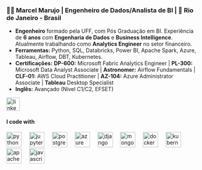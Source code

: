 <!-- ### Olá, pessoal! 👋 

<p align="left">  --> 
### 👨‍💻 Marcel Marujo  |  Engenheiro de Dados/Analista de BI  |  📍 Rio de Janeiro - Brasil

- **Engenheiro** formado pela UFF, com Pós Graduação em BI. Experiência de **6 anos** com **Engenharia de Dados** e **Business Intelligence**. Atualmente trabalhando como **Analytics Engineer** no setor financeiro.
- **Ferramentas:** Python, SQL, Databricks, Power BI, Apache Spark, Azure, Tableau, Airflow, DBT, Kubernetes.
- **Certificações:** **DP-600:** Microsoft Fabric Analytics Engineer | **PL-300:** Microsoft Data Analyst Associate | **Astronomer:** Airflow Fundamentals | **CLF-01:** AWS Cloud Practitioner | **AZ-104:** Azure Administrator Associate | **Tableau** Desktop Specialist
- **Inglês:** Avançado (Nível C1/C2, EFSET)

<div align="left">
  <a href="https://www.linkedin.com/in/marcel-marujo/" target="_blank">
    <img src="https://img.shields.io/static/v1?message=LinkedIn&logo=linkedin&label=&color=0077B5&logoColor=white&labelColor=&style=for-the-badge" height="35" alt="linkedin logo"  />
  </a>
</div>

#### I code with
<div align="left">
  <img src="https://cdn.jsdelivr.net/gh/devicons/devicon/icons/python/python-original.svg" height="40" alt="python logo" />
  <img width="12" />
  <img src="https://cdn.jsdelivr.net/gh/devicons/devicon/icons/jupyter/jupyter-original.svg" height="40" alt="jupyter logo" />
  <img width="12" />
  <img src="https://cdn.jsdelivr.net/gh/devicons/devicon/icons/postgresql/postgresql-original.svg" height="40" alt="postgresql logo" />
  <img width="12" />
  <img src="https://cdn.jsdelivr.net/gh/devicons/devicon/icons/azure/azure-original.svg" height="40" alt="azure logo" />
  <img width="12" />
  <img src="https://cdn.jsdelivr.net/gh/devicons/devicon/icons/django/django-plain.svg" height="40" alt="django logo" />
  <img width="12" />
  <img src="https://cdn.jsdelivr.net/gh/devicons/devicon/icons/mongodb/mongodb-original.svg" height="40" alt="mongodb logo" />
  <img width="12" />
  <img src="https://cdn.jsdelivr.net/gh/devicons/devicon/icons/docker/docker-original.svg" height="40" alt="docker logo" />
  <img width="12" />
  <img src="https://cdn.jsdelivr.net/gh/devicons/devicon/icons/kubernetes/kubernetes-plain.svg" height="40" alt="kubernetes logo" />
  <img width="12" />
  <img src="https://cdn.jsdelivr.net/gh/devicons/devicon/icons/apachekafka/apachekafka-original.svg" height="40" alt="apachekafka logo" />
  <img width="12" />
  <img src="https://cdn.jsdelivr.net/gh/devicons/devicon/icons/javascript/javascript-original.svg" height="40" alt="javascript logo" />
</div>


<!---
marcelmarujo/marcelmarujo is a ✨ special ✨ repository because its `README.md` (this file) appears on your GitHub profile.
You can click the Preview link to take a look at your changes.
--->
